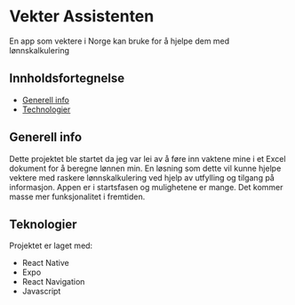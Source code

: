 # Vekter Assistenten

En app som vektere i Norge kan bruke for å hjelpe dem med lønnskalkulering

## Innholdsfortegnelse
* [Generell info](#general-info)
* [Technologier](#technologies)

## Generell info
Dette projektet ble startet da jeg var lei av å føre inn vaktene mine i et Excel dokument for å beregne lønnen min. En løsning som dette vil kunne hjelpe vektere med raskere lønnskalkulering ved hjelp av utfylling og tilgang på informasjon. Appen er i startsfasen og mulighetene er mange. Det kommer masse mer funksjonalitet i fremtiden.

## Teknologier
Projektet er laget med:
* React Native
* Expo
* React Navigation
* Javascript